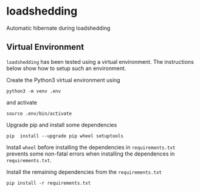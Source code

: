 # loadshedding
Automatic hibernate during loadshedding

## Virtual Environment
`loadshedding` has been tested using a virtual environment.
The instructions below show how to setup such an environment.

Create the Python3 virtual environment using
```
python3 -m venv .env
```

and activate
```
source .env/bin/activate
```

Upgrade pip and install some dependencies
```
pip  install --upgrade pip wheel setuptools
```

Install `wheel` before installing the dependencies in `requirements.txt`
prevents some non-fatal errors when installing the dependences in
`requirements.txt`.

Install the remaining dependencies from the `requirements.txt`
```
pip install -r requirements.txt
```
